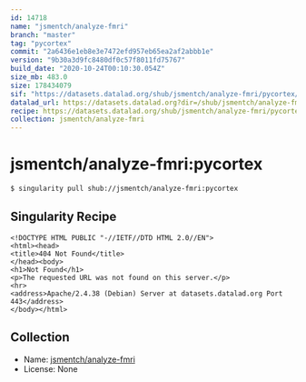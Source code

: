 ```yaml
---
id: 14718
name: "jsmentch/analyze-fmri"
branch: "master"
tag: "pycortex"
commit: "2a6436e1eb8e3e7472efd957eb65ea2af2abbb1e"
version: "9b30a3d9fc8480df0c57f8011fd75767"
build_date: "2020-10-24T00:10:30.054Z"
size_mb: 483.0
size: 178434079
sif: "https://datasets.datalad.org/shub/jsmentch/analyze-fmri/pycortex/2020-10-24-2a6436e1-9b30a3d9/9b30a3d9fc8480df0c57f8011fd75767.sif"
datalad_url: https://datasets.datalad.org?dir=/shub/jsmentch/analyze-fmri/pycortex/2020-10-24-2a6436e1-9b30a3d9/
recipe: https://datasets.datalad.org/shub/jsmentch/analyze-fmri/pycortex/2020-10-24-2a6436e1-9b30a3d9/Singularity
collection: jsmentch/analyze-fmri
---
```


# jsmentch/analyze-fmri:pycortex

```bash
$ singularity pull shub://jsmentch/analyze-fmri:pycortex
```

## Singularity Recipe

```singularity
<!DOCTYPE HTML PUBLIC "-//IETF//DTD HTML 2.0//EN">
<html><head>
<title>404 Not Found</title>
</head><body>
<h1>Not Found</h1>
<p>The requested URL was not found on this server.</p>
<hr>
<address>Apache/2.4.38 (Debian) Server at datasets.datalad.org Port 443</address>
</body></html>
```

## Collection

 - Name: [jsmentch/analyze-fmri](https://github.com/jsmentch/analyze-fmri)
 - License: None

